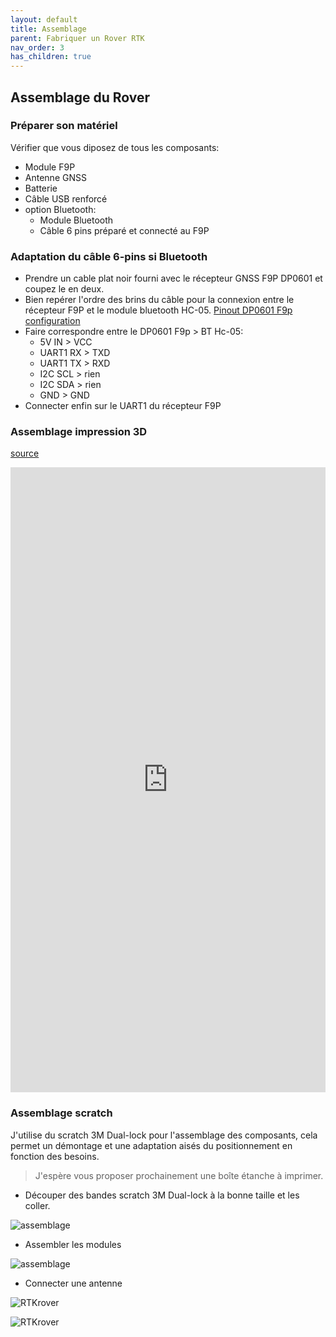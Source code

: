 ```yaml
---
layout: default
title: Assemblage
parent: Fabriquer un Rover RTK
nav_order: 3
has_children: true
---
```


## Assemblage du Rover

### Préparer son matériel

Vérifier que vous diposez de tous les composants:

* Module F9P
* Antenne GNSS
* Batterie
* Câble USB renforcé
* option Bluetooth:
    * Module Bluetooth
    * Câble 6 pins préparé et connecté au F9P

### Adaptation du câble 6-pins si Bluetooth

* Prendre un cable plat noir fourni avec le récepteur GNSS F9P DP0601 et coupez le en deux.
* Bien repérer l'ordre des brins du câble pour la  connexion entre le récepteur F9P et le module bluetooth HC-05. [Pinout DP0601 F9p configuration](https://raw.githubusercontent.com/drotek/datasheets/master/DrotekDoc_0891B08A%20-%20DP0601%20GNSS%20RTK%20(F9P).pdf)
* Faire correspondre entre le DP0601 F9p > BT Hc-05:
   * 5V IN > VCC
   * UART1 RX > TXD
   * UART1 TX > RXD
   * I2C SCL > rien
   * I2C SDA > rien
   * GND  > GND
* Connecter enfin sur le UART1 du récepteur F9P

### Assemblage impression 3D

[source](https://www.prusaprinters.org/fr/prints/47974-gnss-rtk-f9p-drotek-bt-hc-05)

<iframe width="100%" height="1000" frameborder="0" style="border:0" src="https://www.prusaprinters.org/fr/prints/47974-gnss-rtk-f9p-drotek-bt-hc-05" allowfullscreen></iframe>

### Assemblage scratch

J'utilise du scratch 3M Dual-lock pour l'assemblage des composants, cela permet un démontage et une adaptation aisés du positionnement en fonction des besoins. 

>J'espère vous proposer prochainement une boîte étanche à imprimer.

* Découper des bandes scratch 3M Dual-lock à la bonne taille et les coller.

![assemblage](https://jancelin.github.io/docs-centipedeRTK/assets/images/montage_rover/assemblage1.jpg)

* Assembler les modules

![assemblage](https://jancelin.github.io/docs-centipedeRTK/assets/images/montage_rover/assemblage2.jpg)

* Connecter une antenne

![RTKrover](https://jancelin.github.io/docs-centipedeRTK/assets/images/montage_rover/rover_1.jpg)

![RTKrover](https://jancelin.github.io/docs-centipedeRTK/assets/images/montage_rover/rover_pied_2.jpg)

